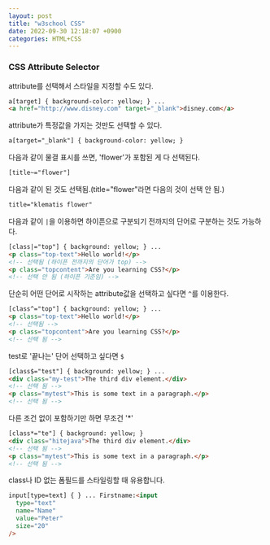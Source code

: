 ```yaml
---
layout: post
title: "w3school CSS"
date: 2022-09-30 12:18:07 +0900
categories: HTML+CSS
---
```


### CSS Attribute Selector

attribute를 선택해서 스타일을 지정할 수도 있다.

```html
a[target] { background-color: yellow; } ...
<a href="http://www.disney.com" target="_blank">disney.com</a>
```

attribute가 특정값을 가지는 것만도 선택할 수 있다.

```html
a[target="_blank"] { background-color: yellow; }
```

다음과 같이 물결 표시를 쓰면, 'flower'가 포함된 게 다 선택된다.

```html
[title~="flower"]
```

다음과 같이 된 것도 선택됨.(title="flower"라면 다음의 것이 선택 안 됨.)

```html
title="klematis flower"
```

다음과 같이 `|`을 이용하면 하이픈으로 구분되기 전까지의 단어로 구분하는 것도 가능하다.

```html
[class|="top"] { background: yellow; } ...
<p class="top-text">Hello world!</p>
<!-- 선택됨 (하이픈 전까지의 단어가 top) -->
<p class="topcontent">Are you learning CSS?</p>
<!-- 선택 안 됨 (하이픈 기준임) -->
```

단순히 어떤 단어로 시작하는 attribute값을 선택하고 싶다면 `^`를 이용한다.

```html
[class^="top"] { background: yellow; } ...
<p class="top-text">Hello world!</p>
<!-- 선택됨 -->
<p class="topcontent">Are you learning CSS?</p>
<!-- 선택 됨 -->
```

test로 '끝나는' 단어 선택하고 싶다면 `$`

```html
[class$="test"] { background: yellow; } ...
<div class="my-test">The third div element.</div>
<!-- 선택 됨 -->
<p class="mytest">This is some text in a paragraph.</p>
<!-- 선택 됨 -->
```

다른 조건 없이 포함하기만 하면 무조건 '\*'

```html
[class*="te"] { background: yellow; }
<div class="hitejava">The third div element.</div>
<!-- 선택 됨 -->
<p class="mytest">This is some text in a paragraph.</p>
<!-- 선택 됨 -->
```

class나 ID 없는 폼필드를 스타일링할 때 유용합니다.

```html
input[type=text] { } ... Firstname:<input
  type="text"
  name="Name"
  value="Peter"
  size="20"
/>
```
